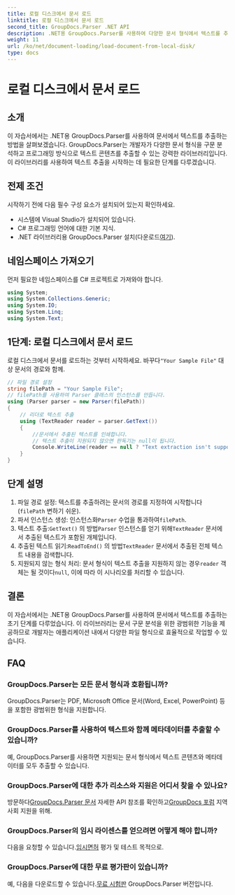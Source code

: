 ```yaml
---
title: 로컬 디스크에서 문서 로드
linktitle: 로컬 디스크에서 문서 로드
second_title: GroupDocs.Parser .NET API
description: .NET용 GroupDocs.Parser를 사용하여 다양한 문서 형식에서 텍스트를 추출하는 방법을 알아보세요. C#을 사용한 쉽고 효율적인 텍스트 추출.
weight: 11
url: /ko/net/document-loading/load-document-from-local-disk/
type: docs
---
```

# 로컬 디스크에서 문서 로드

## 소개
이 자습서에서는 .NET용 GroupDocs.Parser를 사용하여 문서에서 텍스트를 추출하는 방법을 살펴보겠습니다. GroupDocs.Parser는 개발자가 다양한 문서 형식을 구문 분석하고 프로그래밍 방식으로 텍스트 콘텐츠를 추출할 수 있는 강력한 라이브러리입니다. 이 라이브러리를 사용하여 텍스트 추출을 시작하는 데 필요한 단계를 다루겠습니다.
## 전제 조건
시작하기 전에 다음 필수 구성 요소가 설치되어 있는지 확인하세요.
- 시스템에 Visual Studio가 설치되어 있습니다.
- C# 프로그래밍 언어에 대한 기본 지식.
-  .NET 라이브러리용 GroupDocs.Parser 설치(다운로드[여기](https://releases.groupdocs.com/parser/net/)).

## 네임스페이스 가져오기
먼저 필요한 네임스페이스를 C# 프로젝트로 가져와야 합니다.
```csharp
using System;
using System.Collections.Generic;
using System.IO;
using System.Linq;
using System.Text;
```
## 1단계: 로컬 디스크에서 문서 로드
 로컬 디스크에서 문서를 로드하는 것부터 시작하세요. 바꾸다`"Your Sample File"` 대상 문서의 경로와 함께.
```csharp
// 파일 경로 설정
string filePath = "Your Sample File";
// filePath를 사용하여 Parser 클래스의 인스턴스를 만듭니다.
using (Parser parser = new Parser(filePath))
{
    // 리더로 텍스트 추출
    using (TextReader reader = parser.GetText())
    {
        //문서에서 추출된 텍스트를 인쇄합니다.
        // 텍스트 추출이 지원되지 않으면 판독기는 null이 됩니다.
        Console.WriteLine(reader == null ? "Text extraction isn't supported" : reader.ReadToEnd());
    }
}
```
## 단계 설명
1. 파일 경로 설정: 텍스트를 추출하려는 문서의 경로를 지정하여 시작합니다(`filePath` 변하기 쉬운).
2.  파서 인스턴스 생성: 인스턴스화`Parser` 수업을 통과하여`filePath`.
3.  텍스트 추출:`GetText()` 의 방법`Parser` 인스턴스를 얻기 위해`TextReader` 문서에서 추출된 텍스트가 포함된 개체입니다.
4.  추출된 텍스트 읽기:`ReadToEnd()` 의 방법`TextReader` 문서에서 추출된 전체 텍스트 내용을 검색합니다.
5.  지원되지 않는 형식 처리: 문서 형식이 텍스트 추출을 지원하지 않는 경우`reader` 객체는 될 것이다`null`, 이에 따라 이 시나리오를 처리할 수 있습니다.

## 결론
이 자습서에서는 .NET용 GroupDocs.Parser를 사용하여 문서에서 텍스트를 추출하는 초기 단계를 다루었습니다. 이 라이브러리는 문서 구문 분석을 위한 광범위한 기능을 제공하므로 개발자는 애플리케이션 내에서 다양한 파일 형식으로 효율적으로 작업할 수 있습니다.

## FAQ
### GroupDocs.Parser는 모든 문서 형식과 호환됩니까?
GroupDocs.Parser는 PDF, Microsoft Office 문서(Word, Excel, PowerPoint) 등을 포함한 광범위한 형식을 지원합니다.
### GroupDocs.Parser를 사용하여 텍스트와 함께 메타데이터를 추출할 수 있습니까?
예, GroupDocs.Parser를 사용하면 지원되는 문서 형식에서 텍스트 콘텐츠와 메타데이터를 모두 추출할 수 있습니다.
### GroupDocs.Parser에 대한 추가 리소스와 지원은 어디서 찾을 수 있나요?
 방문하다[GroupDocs.Parser 문서](https://tutorials.groupdocs.com/parser/net/) 자세한 API 참조를 확인하고[GroupDocs 포럼](https://forum.groupdocs.com/c/parser/17) 지역 사회 지원을 위해.
### GroupDocs.Parser의 임시 라이센스를 얻으려면 어떻게 해야 합니까?
 다음을 요청할 수 있습니다.[임시면허](https://purchase.groupdocs.com/temporary-license/) 평가 및 테스트 목적으로.
### GroupDocs.Parser에 대한 무료 평가판이 있습니까?
 예, 다음을 다운로드할 수 있습니다.[무료 시험판](https://releases.groupdocs.com/) GroupDocs.Parser 버전입니다.